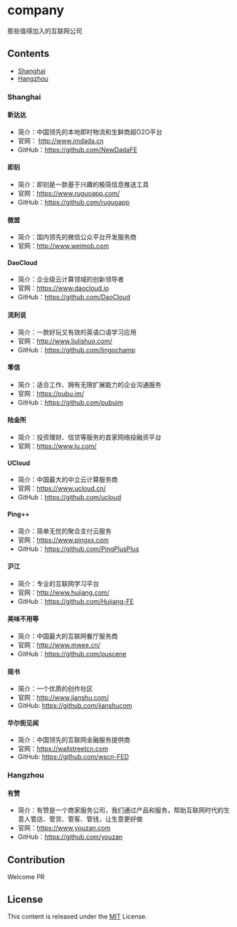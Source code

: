 # company
那些值得加入的互联网公司

## Contents
- [Shanghai](#shanghai)
- [Hangzhou](#hangzhou) 

### Shanghai
#### 新达达
- 简介：中国领先的本地即时物流和生鲜商超O2O平台
- 官网： http://www.imdada.cn
- GitHub：https://github.com/NewDadaFE

#### 即刻
- 简介：即刻是一款基于兴趣的极简信息推送工具
- 官网：https://www.ruguoapp.com/
- GitHub：https://github.com/ruguoapp

#### 微盟
- 简介：国内领先的微信公众平台开发服务商
- 官网：http://www.weimob.com

#### DaoCloud
- 简介：企业级云计算领域的创新领导者
- 官网：https://www.daocloud.io
- GitHub：https://github.com/DaoCloud

#### 流利说
- 简介：一款好玩又有效的英语口语学习应用
- 官网：http://www.liulishuo.com/
- GitHub：https://github.com/lingochamp

#### 零信
- 简介：适合工作、拥有无限扩展能力的企业沟通服务
- 官网：https://pubu.im/
- GitHub：https://github.com/pubuim

#### 陆金所
- 简介：投资理财、信贷等服务的首家网络投融资平台
- 官网：https://www.lu.com/

#### UCloud
- 简介：中国最大的中立云计算服务商
- 官网：https://www.ucloud.cn/
- GitHub：https://github.com/ucloud

#### Ping++
- 简介：简单无忧的聚合支付云服务
- 官网：https://www.pingxx.com
- GitHub：https://github.com/PingPlusPlus

#### 沪江
- 简介：专业的互联网学习平台
- 官网：http://www.hujiang.com/
- GitHub：https://github.com/Hujiang-FE

#### 美味不用等
- 简介：中国最大的互联网餐厅服务商
- 官网：http://www.mwee.cn/
- GitHub：https://github.com/puscene

#### 简书
- 简介：一个优质的创作社区
- 官网：http://www.jianshu.com/
- GitHub: https://github.com/jianshucom

#### 华尔街见闻
- 简介：中国领先的互联网金融服务提供商
- 官网：https://wallstreetcn.com
- GitHub: https://github.com/wscn-FED

### Hangzhou
#### 有赞
- 简介：有赞是一个商家服务公司，我们通过产品和服务，帮助互联网时代的生意人管店、管货、管客、管钱，让生意更好做
- 官网：https://www.youzan.com
- GitHub：https://github.com/youzan

## Contribution
Welcome PR

## License

This content is released under the [MIT](http://opensource.org/licenses/MIT) License.
